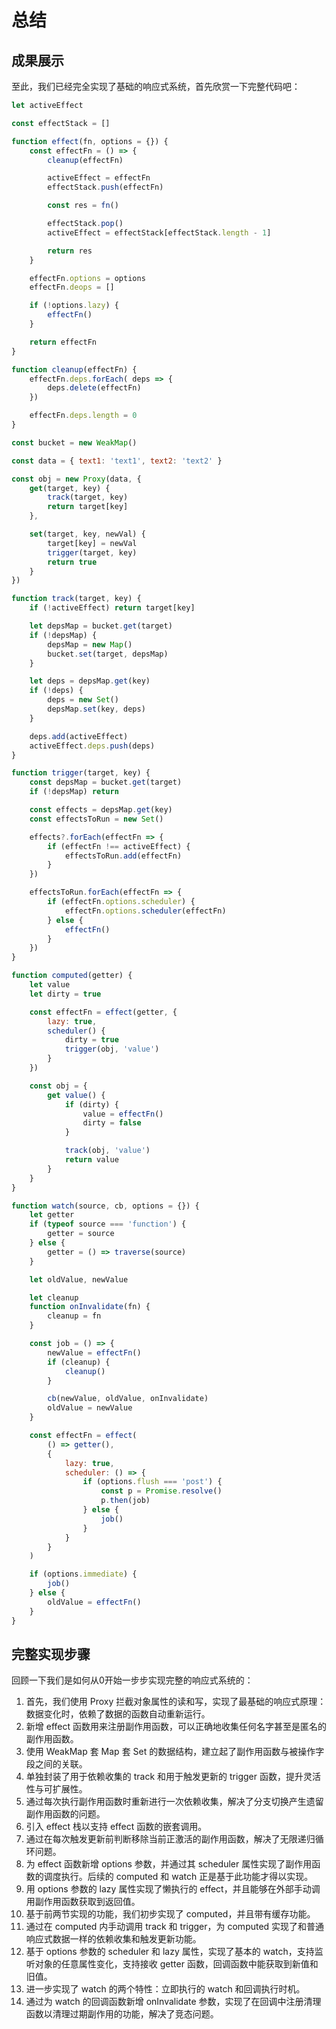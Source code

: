 # 总结
## 成果展示
至此，我们已经完全实现了基础的响应式系统，首先欣赏一下完整代码吧：
```js
let activeEffect

const effectStack = []

function effect(fn, options = {}) {
    const effectFn = () => {
        cleanup(effectFn)

        activeEffect = effectFn
        effectStack.push(effectFn)

        const res = fn()

        effectStack.pop()
        activeEffect = effectStack[effectStack.length - 1]

        return res
    }

    effectFn.options = options
    effectFn.deops = []

    if (!options.lazy) {
        effectFn()
    }

    return effectFn
}

function cleanup(effectFn) {
    effectFn.deps.forEach( deps => {
        deps.delete(effectFn)
    })

    effectFn.deps.length = 0
}

const bucket = new WeakMap()

const data = { text1: 'text1', text2: 'text2' }

const obj = new Proxy(data, {
    get(target, key) {
        track(target, key)
        return target[key]
    },

    set(target, key, newVal) {
        target[key] = newVal
        trigger(target, key)
        return true
    }
})

function track(target, key) {
    if (!activeEffect) return target[key]

    let depsMap = bucket.get(target)
    if (!depsMap) {
        depsMap = new Map()
        bucket.set(target, depsMap)
    }

    let deps = depsMap.get(key)
    if (!deps) {
        deps = new Set()
        depsMap.set(key, deps)
    }

    deps.add(activeEffect)
    activeEffect.deps.push(deps)
}

function trigger(target, key) {
    const depsMap = bucket.get(target)
    if (!depsMap) return

    const effects = depsMap.get(key)
    const effectsToRun = new Set()

    effects?.forEach(effectFn => {
        if (effectFn !== activeEffect) {
            effectsToRun.add(effectFn)
        }
    })

    effectsToRun.forEach(effectFn => {
        if (effectFn.options.scheduler) {
            effectFn.options.scheduler(effectFn)
        } else {
            effectFn()
        }
    })
}

function computed(getter) {
    let value
    let dirty = true

    const effectFn = effect(getter, {
        lazy: true,
        scheduler() {
            dirty = true
            trigger(obj, 'value')
        }
    })

    const obj = {
        get value() {
            if (dirty) {
                value = effectFn()
                dirty = false
            }

            track(obj, 'value')
            return value
        }
    }
}

function watch(source, cb, options = {}) {
    let getter
    if (typeof source === 'function') {
        getter = source
    } else {
        getter = () => traverse(source)
    }

    let oldValue, newValue

    let cleanup
    function onInvalidate(fn) {
        cleanup = fn
    }

    const job = () => {
        newValue = effectFn()
        if (cleanup) {
            cleanup()
        }

        cb(newValue, oldValue, onInvalidate)
        oldValue = newValue
    }

    const effectFn = effect(
        () => getter(),
        {
            lazy: true,
            scheduler: () => {
                if (options.flush === 'post') {
                    const p = Promise.resolve()
                    p.then(job)
                } else {
                    job()
                }
            }
        }
    )

    if (options.immediate) { 
        job()
    } else {
        oldValue = effectFn()
    }
}
```

## 完整实现步骤
回顾一下我们是如何从0开始一步步实现完整的响应式系统的：
1. 首先，我们使用 Proxy 拦截对象属性的读和写，实现了最基础的响应式原理：数据变化时，依赖了数据的函数自动重新运行。
2. 新增 effect 函数用来注册副作用函数，可以正确地收集任何名字甚至是匿名的副作用函数。
3. 使用 WeakMap 套 Map 套 Set 的数据结构，建立起了副作用函数与被操作字段之间的关联。
4. 单独封装了用于依赖收集的 track 和用于触发更新的 trigger 函数，提升灵活性与可扩展性。
5. 通过每次执行副作用函数时重新进行一次依赖收集，解决了分支切换产生遗留副作用函数的问题。
6. 引入 effect 栈以支持 effect 函数的嵌套调用。
7. 通过在每次触发更新前判断移除当前正激活的副作用函数，解决了无限递归循环问题。
8. 为 effect 函数新增 options 参数，并通过其 scheduler 属性实现了副作用函数的调度执行。后续的 computed 和 watch 正是基于此功能才得以实现。
9. 用 options 参数的 lazy 属性实现了懒执行的 effect，并且能够在外部手动调用副作用函数获取到返回值。
10. 基于前两节实现的功能，我们初步实现了 computed，并且带有缓存功能。
11. 通过在 computed 内手动调用 track 和 trigger，为 computed 实现了和普通响应式数据一样的依赖收集和触发更新功能。
12. 基于 options 参数的 scheduler 和 lazy 属性，实现了基本的 watch，支持监听对象的任意属性变化，支持接收 getter 函数，回调函数中能获取到新值和旧值。
13. 进一步实现了 watch 的两个特性：立即执行的 watch 和回调执行时机。
14. 通过为 watch 的回调函数新增 onInvalidate 参数，实现了在回调中注册清理函数以清理过期副作用的功能，解决了竞态问题。
